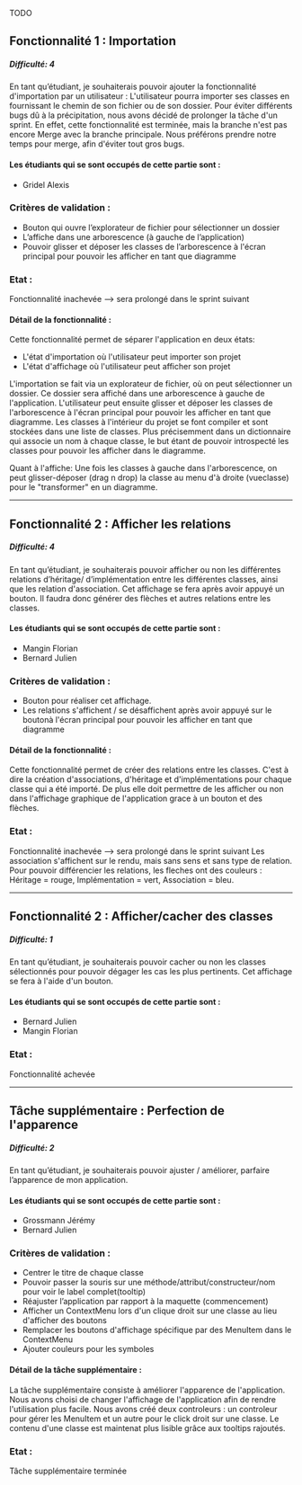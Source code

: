 TODO

## Fonctionnalité 1 : Importation
##### Difficulté: 4

En tant qu’étudiant, je souhaiterais pouvoir ajouter la fonctionnalité d'importation par un utilisateur :
L'utilisateur pourra importer ses classes en fournissant le chemin de son fichier ou de son dossier.
Pour éviter différents bugs dû à la précipitation, nous avons décidé de prolonger la tâche d'un
sprint. En effet, cette fonctionnalité est terminée, mais la branche n'est pas encore Merge avec la branche
principale. Nous préférons prendre notre temps pour merge, afin d'éviter tout gros bugs.

#### Les étudiants qui se sont occupés de cette partie sont :
- Gridel Alexis

### Critères de validation :
- Bouton qui ouvre l’explorateur de fichier pour sélectionner un dossier
- L’affiche dans une arborescence (à gauche de l’application)
- Pouvoir glisser et déposer les classes de l’arborescence à l'écran principal pour pouvoir les afficher en tant que diagramme

### Etat :
Fonctionnalité inachevée --> sera prolongé dans le sprint suivant

#### Détail de la fonctionnalité :
Cette fonctionnalité permet de séparer l'application en deux états:
- L'état d'importation où l'utilisateur peut importer son projet
- L'état d'affichage où l'utilisateur peut afficher son projet

L'importation se fait via un explorateur de fichier, où on peut sélectionner un dossier. Ce dossier sera affiché dans une arborescence à gauche de l'application. L'utilisateur peut ensuite glisser et déposer les classes de l'arborescence à l'écran principal pour pouvoir les afficher en tant que diagramme.
Les classes à l'intérieur du projet se font compiler et sont stockées dans une liste de classes.
Plus précisemment dans un dictionnaire qui associe un nom à chaque classe, le but étant de pouvoir introspecté les classes pour pouvoir les afficher dans le diagramme.

Quant à l'affiche:
Une fois les classes à gauche dans l'arborescence, on peut glisser-déposer (drag n drop) la classe au menu d'à droite (vueclasse) pour le "transformer" en un diagramme.

---
## Fonctionnalité 2 : Afficher les relations
##### Difficulté: 4

En tant qu’étudiant, je souhaiterais pouvoir afficher ou non les différentes relations d’héritage/ d’implémentation entre les différentes classes, ainsi que les relation d'association. Cet affichage se fera après avoir appuyé un bouton.
Il faudra donc générer des flèches et autres relations entre les classes.

#### Les étudiants qui se sont occupés de cette partie sont :
- Mangin Florian
- Bernard Julien

### Critères de validation :
- Bouton pour réaliser cet affichage. 
- Les relations s'affichent / se désaffichent après avoir appuyé sur le boutonà l'écran principal pour pouvoir les afficher en tant que diagramme

#### Détail de la fonctionnalité :
Cette fonctionnalité permet de créer des relations entre les classes.
C'est à dire la création d'associations, d'héritage et d'implémentations pour chaque classe qui a été importé. De plus elle doit permettre de les afficher ou non dans l'affichage graphique de l'application grace à un bouton et des flèches.

### Etat :
Fonctionnalité inachevée --> sera prolongé dans le sprint suivant
Les association s'affichent sur le rendu, mais sans sens et sans type de relation.
Pour pouvoir différencier les relations, les fleches ont des couleurs : Héritage = rouge, Implémentation = vert, Association = bleu.

---
## Fonctionnalité 2 : Afficher/cacher des classes
##### Difficulté: 1

En tant qu’étudiant, je souhaiterais pouvoir cacher ou non les classes sélectionnés pour pouvoir dégager les cas les plus pertinents. Cet affichage se fera à l'aide d'un bouton.

#### Les étudiants qui se sont occupés de cette partie sont :
- Bernard Julien
- Mangin Florian

### Etat :
Fonctionnalité achevée 

---
## Tâche supplémentaire : Perfection de l'apparence 
##### Difficulté: 2

En tant qu’étudiant, je souhaiterais pouvoir ajuster / améliorer, parfaire l’apparence de mon application.

#### Les étudiants qui se sont occupés de cette partie sont :
- Grossmann Jérémy
- Bernard Julien

### Critères de validation :
- Centrer le titre de chaque classe
- Pouvoir passer la souris sur une méthode/attribut/constructeur/nom pour voir le label complet(tooltip)
- Réajuster l’application par rapport à la maquette (commencement)
- Afficher un ContextMenu lors d'un clique droit sur une classe au lieu d'afficher des boutons 
- Remplacer les boutons d'affichage spécifique par des MenuItem dans le ContextMenu
- Ajouter couleurs pour les symboles

#### Détail de la tâche supplémentaire :
La tâche supplémentaire consiste à améliorer l'apparence de l'application.
Nous avons choisi de changer l'affichage de l'application afin de rendre l'utilisation plus facile.
Nous avons créé deux controleurs : un controleur pour gérer les MenuItem et un autre pour le click droit sur une classe.
Le contenu d'une classe est maintenat plus lisible grâce aux tooltips rajoutés.


### Etat :
Tâche supplémentaire terminée